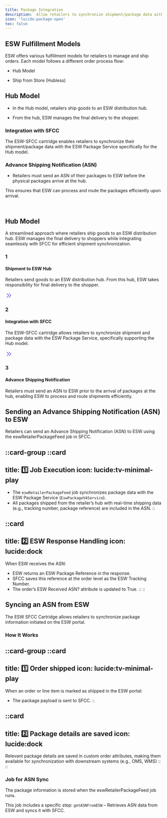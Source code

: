```yaml
---
title: Package Integration
description:  Allow retailers to synchronize shipment/package data with the ESW Package Service.
icon: 'lucide:package-open'
toc: false
---
```


## ESW Fulfillment Models

ESW offers various fulfillment models for retailers to manage and ship orders. Each model follows a different order process flow:

- Hub Model

- Ship from Store (Hubless)

## Hub Model

- In the Hub model, retailers ship goods to an ESW distribution hub.

- From the hub, ESW manages the final delivery to the shopper.

### Integration with SFCC

The ESW-SFCC cartridge enables retailers to synchronize their shipment/package data with the ESW Package Service specifically for the Hub model.

### Advance Shipping Notification (ASN)

- Retailers must send an ASN of their packages to ESW before the physical packages arrive at the hub.

This ensures that ESW can process and route the packages efficiently upon arrival.

<br>

<section class="py-4 relative bg-white dark:bg-stone-800">
    <div class="w-full max-w-7xl px-4 md:px-5 lg:px-5 mx-auto">
        <div class="w-full flex-col justify-start items-center lg:gap-12 gap-10 inline-flex">
            <!-- Section Header -->
            <div class="w-full flex-col justify-start items-center gap-3 flex">
                <h2 class="w-full text-center text-gray-900 dark:text-white text-4xl font-bold font-manrope leading-normal">Hub Model</h2>
                <p class="w-full text-center text-gray-500 dark:text-gray-300 text-base font-normal leading-relaxed">
                    A streamlined approach where retailers ship goods to an ESW distribution hub. ESW manages 
                    the final delivery to shoppers while integrating seamlessly with SFCC for efficient 
                    shipment synchronization.
                </p>
            </div>
            <!-- Steps -->
            <div class="w-full justify-start items-center gap-4 flex md:flex-row flex-col">
                
  <!-- Step 1 -->
  <div class="grow shrink basis-0 flex-col justify-start items-center gap-2.5 inline-flex">
                    <div class="self-stretch flex-col justify-start items-center gap-0.5 flex">
                        <h3 class="self-stretch text-center text-indigo-600 dark:text-indigo-400 text-4xl font-extrabold font-manrope leading-normal">1</h3>
                        <h4 class="self-stretch text-center text-gray-900 dark:text-white text-xl font-semibold leading-8">Shipment to ESW Hub</h4>
                    </div>
                    <p class="self-stretch text-center text-gray-400 dark:text-gray-300 text-base font-normal leading-relaxed">
                        Retailers send goods to an ESW distribution hub. From this hub, ESW takes responsibility 
                        for final delivery to the shopper.
                    </p>
                </div>
                
<!-- Arrow -->
  <svg class="md:flex hidden" xmlns="http://www.w3.org/2000/svg" width="24" height="24" viewBox="0 0 24 24" fill="none">
                    <path d="M5.50159 6L11.5018 12.0002L5.49805 18.004M12.5016 6L18.5018 12.0002L12.498 18.004" 
                          stroke="#4F46E5" class="dark:stroke-indigo-400" stroke-width="1.6" stroke-linecap="round" stroke-linejoin="round"/>
</svg>

<!-- Step 2 -->
  <div class="grow shrink basis-0 flex-col justify-start items-center gap-2.5 inline-flex">
                    <div class="self-stretch flex-col justify-start items-center gap-0.5 flex">
                        <h3 class="self-stretch text-center text-indigo-600 dark:text-indigo-400 text-4xl font-extrabold font-manrope leading-normal">2</h3>
                        <h4 class="self-stretch text-center text-gray-900 dark:text-white text-xl font-semibold leading-8">Integration with SFCC</h4>
                    </div>
                    <p class="self-stretch text-center text-gray-400 dark:text-gray-300 text-base font-normal leading-relaxed">
                        The ESW-SFCC cartridge allows retailers to synchronize shipment and package data 
                        with the ESW Package Service, specifically supporting the Hub model.
                    </p>
                </div>
                
  <!-- Arrow -->
<svg class="md:flex hidden" xmlns="http://www.w3.org/2000/svg" width="24" height="24" viewBox="0 0 24 24" fill="none">
                    <path d="M5.50159 6L11.5018 12.0002L5.49805 18.004M12.5016 6L18.5018 12.0002L12.498 18.004" 
                          stroke="#4F46E5" class="dark:stroke-indigo-400" stroke-width="1.6" stroke-linecap="round" stroke-linejoin="round"/>
</svg>

  <!-- Step 3 -->
  <div class="grow shrink basis-0 flex-col justify-start items-center gap-2.5 inline-flex">
                    <div class="self-stretch flex-col justify-start items-center gap-0.5 flex">
                        <h3 class="self-stretch text-center text-indigo-600 dark:text-indigo-400 text-4xl font-extrabold font-manrope leading-normal">3</h3>
                        <h4 class="self-stretch text-center text-gray-900 dark:text-white text-xl font-semibold leading-8">Advance Shipping Notification</h4>
                    </div>
                    <p class="self-stretch text-center text-gray-400 dark:text-gray-300 text-base font-normal leading-relaxed">
                        Retailers must send an ASN to ESW prior to the arrival of packages at the hub, enabling 
                        ESW to process and route shipments efficiently.
                    </p>
                </div>
            </div>
        </div>
    </div>
</section>

## Sending an Advance Shipping Notification (ASN) to ESW

Retailers can send an Advance Shipping Notification (ASN) to ESW using the eswRetailerPackageFeed job in SFCC.

::card-group
  ::card
  ---
  title: 1️⃣ Job Execution
  icon: lucide:tv-minimal-play
  ---
  - The `eswRetailerPackageFeed` job synchronizes package data with the ESW Package Service (`EswPackageV4Service`).
  - All packages shipped from the retailer’s hub with real-time shipping data (e.g., tracking number, package reference) are included in the ASN.
  ::

  ::card
  ---
  title: 2️⃣ ESW Response Handling
  icon: lucide:dock
  ---
  When ESW receives the ASN:
  
  - ESW returns an ESW Package Reference in the response.
  - SFCC saves this reference at the order level as the ESW Tracking Number.
  - The order’s ESW Received ASN? attribute is updated to True.
  ::
::

## Syncing an ASN from ESW

The ESW SFCC Cartridge allows retailers to synchronize package information initiated on the ESW portal.

### How It Works

::card-group
  ::card
  ---
  title: 1️⃣ Order shipped
  icon: lucide:tv-minimal-play
  ---
  When an order or line item is marked as shipped in the ESW portal:
  - The package payload is sent to SFCC.
  ::

  ::card
  ---
  title: 2️⃣ Package details are saved
  icon: lucide:dock
  ---
  Relevant package details are saved in custom order attributes, making them available for synchronization with downstream systems (e.g., OMS, WMS)
  ::
::

### Job for ASN Sync

The package information is stored when the eswRetailerPackageFeed job runs.

This job includes a specific step: `getASNFromESW` – Retrieves ASN data from ESW and syncs it with SFCC.